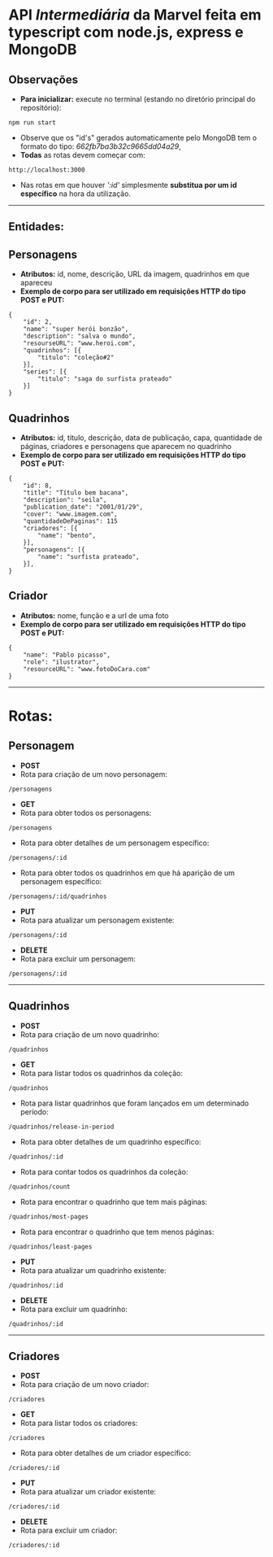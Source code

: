 # API *Intermediária* da Marvel feita em typescript com node.js, express e MongoDB

## Observações

- **Para inicializar:**
execute no terminal (estando no diretório principal do repositório): 

```
npm run start
```

- Observe que os "id's" gerados automaticamente pelo MongoDB tem o formato do tipo: *662fb7ba3b32c9665dd04a29*,
- **Todas** as rotas devem começar com: 

```
http://localhost:3000
```

- Nas rotas em que houver *':id'* simplesmente **substitua por um id específico** na hora da utilização.
---
## Entidades:
## Personagens
- **Atributos:** id, nome, descrição, URL da imagem, quadrinhos em que apareceu 
- **Exemplo de corpo para ser utilizado em requisições HTTP do tipo POST e PUT:**
```
{
    "id": 2,
    "name": "super herói bonzão",
    "description": "salva o mundo",
    "resourseURL": "www.heroi.com",
    "quadrinhos": [{
        "titulo": "coleção#2"
    }],
    "series": [{
        "titulo": "saga do surfista prateado"
    }]
}
```

## Quadrinhos
- **Atributos:** id, titulo, descrição, data de publicação, capa, quantidade de páginas, criadores e personagens que aparecem no quadrinho
- **Exemplo de corpo para ser utilizado em requisições HTTP do tipo POST e PUT:**
```
{
    "id": 8,
    "title": "Título bem bacana",
    "description": "seila",
    "publication_date": "2001/01/29",
    "cover": "www.imagem.com",
    "quantidadeDePaginas": 115
    "criadores": [{
        "name": "bento",
    }],
    "personagens": [{
        "name": "surfista prateado",
    }],
}
```

## Criador
- **Atributos:** nome, função e a url de uma foto
- **Exemplo de corpo para ser utilizado em requisições HTTP do tipo POST e PUT:**
```
{
    "name": "Pablo picasso",
    "role": "ilustrator",
    "resourceURL": "www.fotoDoCara.com"
}
```
---
# Rotas:

## Personagem

- **POST**
- Rota para criação de um novo personagem:
```
/personagens
```
- **GET**
- Rota para obter todos os personagens:
```
/personagens
```
- Rota para obter detalhes de um personagem específico:
```
/personagens/:id
```
- Rota para obter todos os quadrinhos em que há aparição de um personagem específico:
```
/personagens/:id/quadrinhos
```
- **PUT**
- Rota para atualizar um personagem existente:
```
/personagens/:id
```
- **DELETE**
- Rota para excluir um personagem: 
```
/personagens/:id
```
---
## Quadrinhos

- **POST**
- Rota para criação de um novo quadrinho:
```
/quadrinhos
```
- **GET**
- Rota para listar todos os quadrinhos da coleção:
```
/quadrinhos
```
- Rota para listar quadrinhos que foram lançados em um determinado período: 
```
/quadrinhos/release-in-period
```
- Rota para obter detalhes de um quadrinho específico:
```
/quadrinhos/:id
```
- Rota para contar todos os quadrinhos da coleção:
```
/quadrinhos/count
```
- Rota para encontrar o quadrinho que tem mais páginas:
```
/quadrinhos/most-pages
```
- Rota para encontrar o quadrinho que tem menos páginas:
```
/quadrinhos/least-pages
```
- **PUT**
- Rota para atualizar um quadrinho existente:
```
/quadrinhos/:id
```
- **DELETE**
- Rota para excluir um quadrinho:
```
/quadrinhos/:id
```
---
## Criadores

- **POST**
- Rota para criação de um novo criador:
```
/criadores
```
- **GET**
- Rota para listar todos os criadores:
```
/criadores
```
- Rota para obter detalhes de um criador específico:
```
/criadores/:id
```
- **PUT**
- Rota para atualizar um criador existente: 
```
/criadores/:id
```
- **DELETE**
- Rota para excluir um criador:
```
/criadores/:id
```
